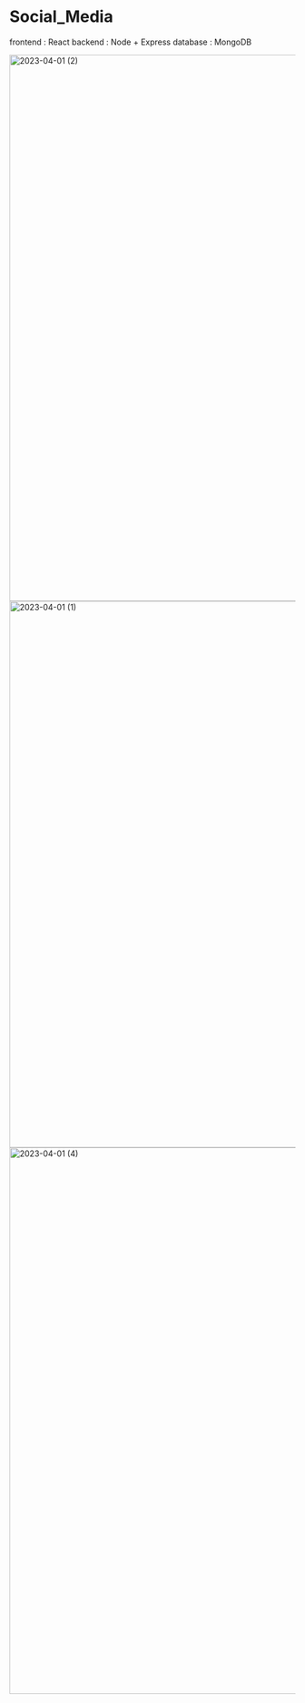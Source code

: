 # Social_Media

frontend : React
backend : Node + Express
database : MongoDB

<img width="961" alt="2023-04-01 (2)" src="https://user-images.githubusercontent.com/65673968/229305844-6b57d044-3ad9-46c5-8844-45a6aae29d82.png">
<img width="961" alt="2023-04-01 (1)" src="https://user-images.githubusercontent.com/65673968/229305847-91947fee-6098-4758-b25a-12abcfa3c781.png">
<img width="961" alt="2023-04-01 (4)" src="https://user-images.githubusercontent.com/65673968/229305850-7bf818a1-0730-42ad-85a7-96a9c82e7d7b.png">
